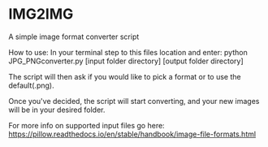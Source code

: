 # IMG2IMG
A simple image format converter script

How to use:
In your terminal step to this files location and enter: python JPG_PNGconverter.py [input folder directory] [output folder directory]

The script will then ask if you would like to pick a format or to use the default(.png).

Once you've decided, the script will start converting, and your new images will be in your desired folder.

For more info on supported input files go here:
https://pillow.readthedocs.io/en/stable/handbook/image-file-formats.html
